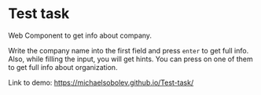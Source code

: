 # Test task
Web Component to get info about company. 

Write the company name into the first field and press `enter` to get full info.
Also, while filling the input, you will get hints. You can press on one of them to  get full info about organization.


Link to demo: https://michaelsobolev.github.io/Test-task/

